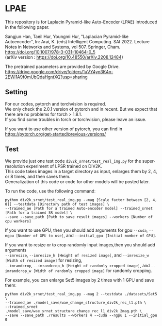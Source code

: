 # LPAE
This repository is for Laplacin Pyramid-like Auto-Encoder (LPAE) introduced in the following paper.

Sangjun Han, Taeil Hur, Youngmi Hur, "Laplacian Pyramid-like Autoencoder", In: Arai, K. (eds) Intelligent Computing. SAI 2022. Lecture Notes in Networks and Systems, vol 507. Springer, Cham. https://doi.org/10.1007/978-3-031-10464-0_5  
(arXiv version : https://doi.org/10.48550/arXiv.2208.12484)

The pretrained parameters are provided by Google Drive. 
https://drive.google.com/drive/folders/1uVY4yn3K4n-2EWi1A9f0mUbQdaHgntXQ?usp=sharing

## Setting
For our codes, pytorch and torchvision is required.  
We only check the 2.0.1 version of pytorch and  in recent. But we expect that there are no problems for torch > 1.8.1.  
If you find some troubles in torch or torchvision, please leave an issue.

If you want to use other version of pytorch, you can find in https://pytorch.org/get-started/previous-versions/

## Test
We provide just one test code `div2k_srnet/test_real_img.py` for the super-resolution experiment of LPSR trained on DIV2K.  
This code takes images in a target directory as input, enlarges them by 2, 4, or 8 times, and then saves them.  
Generalization of this code or code for other models will be posted later.  

To run the code, use the following command:
```
python div2k_srnet/test_real_img.py --mag [Scale factor between [2, 4, 8]] --testdata [Directory path of test images] \
--trained_ae [Path for a trained Auto-encoder model] --trained_srnet [Path for a trained SR model] \
--save --save_path [Path to save result images] --workers [Number of cpu workers]
```

If you want to use GPU, then you should add arguments for gpu `--cuda`, `--ngpu [Number of GPU to use]`, and `--initial_gpu [Initial number of GPU]`. 

If you want to resize or to crop randomly input images,then you should add arguments  
`--imresize`, `--imresize_h [Height of resized image]`, and `--imresize_w [Width of resized image]` for resizing,  
`--imrandcrop`, `--imrandcrop_h [Height of randomly cropped image]`, and `--imrandcrop_w [Width of randomly cropped image]` for randomly cropping.

For example, you can enlarge Set5 images by 2 times with 1 GPU and save them:
```
python div2k_srnet/test_real_img.py --mag 2 --testdata ./datasets/Set5 \
--trained_ae ./model_save/wae_change_structure_div2k_rec_l1.pth \
--trained_srnet ./model_save/wae_srnet_structure_change_rec_l1_div2k_2mag.pth \
--save --save_path ./results --workers 4 --cuda --ngpu 1 --initial_gpu 0
```


